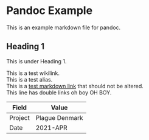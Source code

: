 # Pandoc Example  
  
This is an example markdown file for pandoc.  
  
## Heading 1  
  
This is under Heading 1.  
  
This is a test wikilink.  
This is a test alias.  
This is a [test markdown link](path) that should not be altered.  
This line has double links oh boy OH BOY.  
  
| Field   | Value              |  
| ------- | ------------------ |  
| Project | Plague Denmark |  
| Date    | 2021-APR           |  
